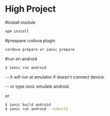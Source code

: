 # High Project

#install module
```bash
npm install
```
#preapare codova plugin
```bash
cordova prepare or ionic prepare
```
#run on android
```bash
$ ionic run android
```
-- it will run at emulator if doesn't connect device.

-- or type ionic emulate android.

or
```bash
$ ionic build android
$ ionic run android --nobuild
```
